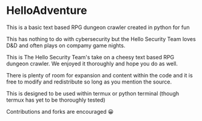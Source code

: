 # HelloAdventure
This is a basic text based RPG dungeon crawler 
created in python for fun

This has nothing to do with cybersecurity but 
the Hello Security Team loves D&D and often plays 
on compamy game nights.

This is The Hello Security Team's take on a cheesy 
text based RPG dungeon crawler. We enjoyed it thoroughly 
and hope you do as well.

There is plenty of room for expansion and content 
within the code and it is free to modify and redistribute 
so long as you mention the source.

This is designed to be used within termux or python 
terminal (though termux has yet to be thoroughly tested)

Contributions and forks are encouraged 😀

